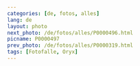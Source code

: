 ```yaml
---
categories: [de, fotos, alles]
lang: de
layout: photo
next_photo: /de/fotos/alles/P0000496.html
picname: P0000497
prev_photo: /de/fotos/alles/P0000319.html
tags: [Fotofalle, Oryx]
---
```

